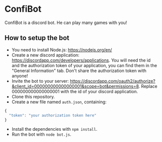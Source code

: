 # ConfiBot

ConfiBot is a discord bot. He can play many games with you!

## How to setup the bot

- You need to install Node.js: https://nodejs.org/en/
- Create a new discord application: https://discordapp.com/developers/applications. You will need the id and the authorization token of your application, you can find them in the "General Information" tab. Don't share the authorization token with anyone!
- Invite the bot to your server: https://discordapp.com/oauth2/authorize?&client_id=000000000000000001&scope=bot&permissions=8.
  Replace 000000000000000001 with the id of your discord application.
- Clone this repository. 
- Create a new file named `auth.json`, containing:
```js
{
  "token": "your authorization token here" 
}
```
- Install the dependencies with `npm install`.
- Run the bot with `node bot.js`.
